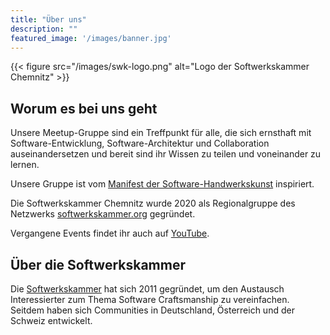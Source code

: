 ```yaml
---
title: "Über uns"
description: ""
featured_image: '/images/banner.jpg'
---
```


{{< figure src="/images/swk-logo.png" alt="Logo der Softwerkskammer Chemnitz" >}}

## Worum es bei uns geht

Unsere Meetup-Gruppe sind ein Treffpunkt für alle, die sich ernsthaft mit Software-Entwicklung, Software-Architektur und Collaboration auseinandersetzen und bereit sind ihr Wissen zu teilen und voneinander zu lernen.

Unsere Gruppe ist vom [Manifest der Software-Handwerkskunst](https://manifesto.softwarecraftsmanship.org/#/de) inspiriert.

Die Softwerkskammer Chemnitz wurde 2020 als Regionalgruppe des Netzwerks [softwerkskammer.org](https://softwerkskammer.org) gegründet.

Vergangene Events findet ihr auch auf [YouTube](https://www.youtube.com/channel/UCEDy0x4rxgKHel3ciL06TAg/featured).

## Über die Softwerkskammer

Die [Softwerkskammer](https://www.softwerkskammer.org/) hat sich 2011 gegründet, um den Austausch Interessierter zum Thema Software Craftsmanship zu vereinfachen.
Seitdem haben sich Communities in Deutschland, Österreich und der Schweiz entwickelt.
